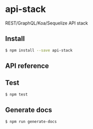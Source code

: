 
# api-stack

REST/GraphQL/Koa/Sequelize API stack

## Install

```sh
$ npm install --save api-stack
```

## API reference



## Test

```sh
$ npm test
```

## Generate docs

```sh
$ npm run generate-docs
```
